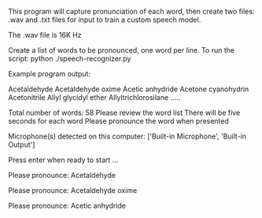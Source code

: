 This program will capture pronunciation of each word, then create two files: <word>.wav and <word>.txt files for input to train a custom speech model.

The .wav file is 16K Hz

Create a list of words to be pronounced, one word per line.
To run the script: python ./speech-recognizer.py <name of word list>

Example program output:

Acetaldehyde
Acetaldehyde oxime
Acetic anhydride
Acetone cyanohydrin
Acetonitrile
Allyl glycidyl ether
Allyltrichlorosilane
.....

Total number of words: 58
Please review the word list
There will be five seconds for each word
Please pronounce the word when presented

Microphone(s) detected on this computer: ['Built-in Microphone', 'Built-in Output']

Press enter when ready to start ...

Please pronounce: Acetaldehyde 

Please pronounce: Acetaldehyde oxime 

Please pronounce: Acetic anhydride
